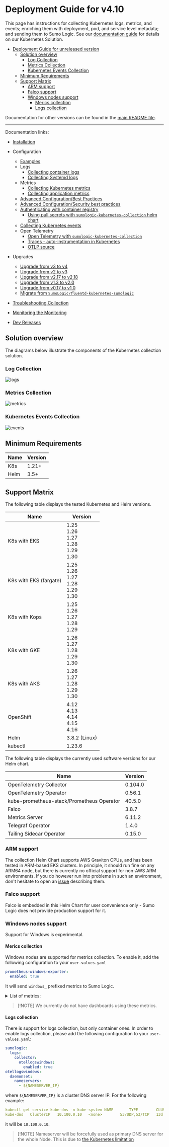 # Deployment Guide for v4.10

This page has instructions for collecting Kubernetes logs, metrics, and events; enriching them with deployment, pod, and service level
metadata; and sending them to Sumo Logic. See our [documentation guide](https://help.sumologic.com/docs/observability/kubernetes/) for
details on our Kubernetes Solution.

- [Deployment Guide for unreleased version](#deployment-guide-for-unreleased-version)
  - [Solution overview](#solution-overview)
    - [Log Collection](#log-collection)
    - [Metrics Collection](#metrics-collection)
    - [Kubernetes Events Collection](#kubernetes-events-collection)
  - [Minimum Requirements](#minimum-requirements)
  - [Support Matrix](#support-matrix)
    - [ARM support](#arm-support)
    - [Falco support](#falco-support)
    - [Windows nodes support](#windows-nodes-support)
      - [Merics collection](#merics-collection)
      - [Logs collection](#logs-collection)

Documentation for other versions can be found in the
[main README file](https://github.com/SumoLogic/sumologic-kubernetes-collection/blob/main/README.md#documentation).

---

Documentation links:

- [Installation](https://help.sumologic.com/docs/send-data/kubernetes/install-helm-chart/)

- Configuration

  - [Examples](/docs/configuration-examples.md)
  - Logs
    - [Collecting container logs](https://help.sumologic.com/docs/send-data/kubernetes/collecting-logs/)
    - [Collecting Systemd logs](https://help.sumologic.com/docs/send-data/kubernetes/collecting-logs/)
  - Metrics
    - [Collecting Kubernetes metrics](https://help.sumologic.com/docs/send-data/kubernetes/collecting-metrics/#kubernetes-metrics)
    - [Collecting application metrics](https://help.sumologic.com/docs/send-data/kubernetes/collecting-metrics#filtering-metrics)
  - [Advanced Configuration/Best Practices](https://help.sumologic.com/docs/send-data/kubernetes/best-practices/)
  - [Advanced Configuration/Security best practices](https://help.sumologic.com/docs/send-data/kubernetes/security-best-practices/)
  - [Authenticating with container registry](/docs/working-with-container-registries.md#authenticating-with-container-registry)
    - [Using pull secrets with `sumologic-kubernetes-collection` helm chart](/docs/working-with-container-registries.md#authenticating-with-container-registry)
  - [Collecting Kubernetes events](https://help.sumologic.com/docs/send-data/kubernetes/collecting-events/)
  - Open Telemetry
    - [Open Telemetry with `sumologic-kubernetes-collection`](/docs/opentelemetry-collector/README.md)
    - [Traces - auto-instrumentation in Kubernetes](https://help.sumologic.com/docs/apm/traces/get-started-transaction-tracing/opentelemetry-instrumentation/kubernetes)
    - [OTLP source](/docs/otlp-source.md)

- Upgrades

  - [Upgrade from v3 to v4][migration-doc-v4]
  - [Upgrade from v2 to v3][migration-doc-v3]
  - [Upgrade from v2.17 to v2.18][migration-doc-v2.18]
  - [Upgrade from v1.3 to v2.0][migration-doc-v2]
  - [Upgrade from v0.17 to v1.0][migration-doc-v1]
  - [Migrate from `SumoLogic/fluentd-kubernetes-sumologic`][migration-steps]

- [Troubleshooting Collection](https://help.sumologic.com/docs/send-data/kubernetes/troubleshoot-collection/)
- [Monitoring the Monitoring](/docs/monitoring-lag.md)
- [Dev Releases](/docs/dev.md)

[migration-doc-v4]: https://help.sumologic.com/docs/send-data/kubernetes/v4/important-changes/
[migration-doc-v3]: https://help.sumologic.com/docs/send-data/kubernetes/v3/important-changes/
[migration-doc-v2.18]: https://github.com/SumoLogic/sumologic-kubernetes-collection/blob/release-v2/deploy/docs/v2-18-migration.md
[migration-doc-v2]: https://github.com/SumoLogic/sumologic-kubernetes-collection/blob/release-v2/deploy/docs/v2_migration_doc.md
[migration-doc-v1]: https://github.com/SumoLogic/sumologic-kubernetes-collection/blob/release-v2/deploy/docs/v1_migration_doc.md
[migration-steps]: https://github.com/SumoLogic/sumologic-kubernetes-collection/blob/release-v2/deploy/docs/Migration_Steps.md

## Solution overview

The diagrams below illustrate the components of the Kubernetes collection solution.

### Log Collection

![logs](/images/logs.png)

### Metrics Collection

![metrics](/images/metrics.png)

### Kubernetes Events Collection

![events](/images/events.png)

## Minimum Requirements

| Name | Version |
| ---- | ------- |
| K8s  | 1.21+   |
| Helm | 3.5+    |

## Support Matrix

The following table displays the tested Kubernetes and Helm versions.

| Name                   | Version                                           |
| ---------------------- | ------------------------------------------------- |
| K8s with EKS           | 1.25<br/>1.26<br/>1.27<br/>1.28<br/>1.29<br/>1.30 |
| K8s with EKS (fargate) | 1.25<br/>1.26<br/>1.27<br/>1.28<br/>1.29<br/>1.30 |
| K8s with Kops          | 1.25<br/>1.26<br/>1.27<br/>1.28<br/>1.29          |
| K8s with GKE           | 1.26<br/>1.27<br/>1.28<br/>1.29<br/>1.30          |
| K8s with AKS           | 1.26<br/>1.27<br/>1.28<br/>1.29<br/>1.30          |
| OpenShift              | 4.12<br/>4.13<br/>4.14<br/>4.15<br/>4.16          |
| Helm                   | 3.8.2 (Linux)                                     |
| kubectl                | 1.23.6                                            |

The following table displays the currently used software versions for our Helm chart.

| Name                                      | Version |
| ----------------------------------------- | ------- |
| OpenTelemetry Collector                   | 0.104.0 |
| OpenTelemetry Operator                    | 0.56.1  |
| kube-prometheus-stack/Prometheus Operator | 40.5.0  |
| Falco                                     | 3.8.7   |
| Metrics Server                            | 6.11.2  |
| Telegraf Operator                         | 1.4.0   |
| Tailing Sidecar Operator                  | 0.15.0  |

### ARM support

The collection Helm Chart supports AWS Graviton CPUs, and has been tested in ARM-based EKS clusters. In principle, it should run fine on any
ARM64 node, but there is currently no official support for non-AWS ARM environments. If you do however run into problems in such an
environment, don't hesitate to open an [issue][issues] describing them.

[issues]: https://github.com/SumoLogic/sumologic-kubernetes-collection/issues

### Falco support

Falco is embedded in this Helm Chart for user convenience only - Sumo Logic does not provide production support for it.

### Windows nodes support

Support for Windows is experimental.

#### Merics collection

Windows nodes are supported for metrics collection. To enable it, add the following configuration to your `user-values.yaml`

```yaml
prometheus-windows-exporter:
  enabled: true
```

It will send `windows_` prefixed metrics to Sumo Logic.

<details><summary>List of metrics:</summary>

```text
go_gc_duration_seconds summary
go_goroutines gauge
go_info gauge
go_memstats_alloc_bytes gauge
go_memstats_alloc_bytes_total counter
go_memstats_buck_hash_sys_bytes gauge
go_memstats_frees_total counter
go_memstats_gc_sys_bytes gauge
go_memstats_heap_alloc_bytes gauge
go_memstats_heap_idle_bytes gauge
go_memstats_heap_inuse_bytes gauge
go_memstats_heap_objects gauge
go_memstats_heap_released_bytes gauge
go_memstats_heap_sys_bytes gauge
go_memstats_last_gc_time_seconds gauge
go_memstats_lookups_total counter
go_memstats_mallocs_total counter
go_memstats_mcache_inuse_bytes gauge
go_memstats_mcache_sys_bytes gauge
go_memstats_mspan_inuse_bytes gauge
go_memstats_mspan_sys_bytes gauge
go_memstats_next_gc_bytes gauge
go_memstats_other_sys_bytes gauge
go_memstats_stack_inuse_bytes gauge
go_memstats_stack_sys_bytes gauge
go_memstats_sys_bytes gauge
go_threads gauge
process_cpu_seconds_total counter
process_max_fds gauge
process_open_fds gauge
process_resident_memory_bytes gauge
process_start_time_seconds gauge
process_virtual_memory_bytes gauge
windows_container_available counter
windows_container_count gauge
windows_container_cpu_usage_seconds_kernelmode counter
windows_container_cpu_usage_seconds_total counter
windows_container_cpu_usage_seconds_usermode counter
windows_container_memory_usage_commit_bytes gauge
windows_container_memory_usage_commit_peak_bytes gauge
windows_container_memory_usage_private_working_set_bytes gauge
windows_container_network_receive_bytes_total counter
windows_container_network_receive_packets_dropped_total counter
windows_container_network_receive_packets_total counter
windows_container_network_transmit_bytes_total counter
windows_container_network_transmit_packets_dropped_total counter
windows_container_network_transmit_packets_total counter
windows_container_storage_read_count_normalized_total counter
windows_container_storage_read_size_bytes_total counter
windows_container_storage_write_count_normalized_total counter
windows_container_storage_write_size_bytes_total counter
windows_cpu_clock_interrupts_total counter
windows_cpu_core_frequency_mhz gauge
windows_cpu_cstate_seconds_total counter
windows_cpu_dpcs_total counter
windows_cpu_idle_break_events_total counter
windows_cpu_interrupts_total counter
windows_cpu_parking_status gauge
windows_cpu_processor_mperf_total counter
windows_cpu_processor_performance_total counter
windows_cpu_processor_privileged_utility_total counter
windows_cpu_processor_rtc_total counter
windows_cpu_processor_utility_total counter
windows_cpu_time_total counter
windows_cs_hostname gauge
windows_cs_logical_processors gauge
windows_cs_physical_memory_bytes gauge
windows_exporter_build_info gauge
windows_exporter_collector_duration_seconds gauge
windows_exporter_collector_success gauge
windows_exporter_collector_timeout gauge
windows_exporter_perflib_snapshot_duration_seconds gauge
windows_logical_disk_avg_read_requests_queued gauge
windows_logical_disk_avg_write_requests_queued gauge
windows_logical_disk_free_bytes gauge
windows_logical_disk_idle_seconds_total counter
windows_logical_disk_read_bytes_total counter
windows_logical_disk_read_latency_seconds_total counter
windows_logical_disk_read_seconds_total counter
windows_logical_disk_read_write_latency_seconds_total counter
windows_logical_disk_reads_total counter
windows_logical_disk_requests_queued gauge
windows_logical_disk_size_bytes gauge
windows_logical_disk_split_ios_total counter
windows_logical_disk_write_bytes_total counter
windows_logical_disk_write_latency_seconds_total counter
windows_logical_disk_write_seconds_total counter
windows_logical_disk_writes_total counter
windows_memory_available_bytes gauge
windows_memory_cache_bytes gauge
windows_memory_cache_bytes_peak gauge
windows_memory_cache_faults_total counter
windows_memory_commit_limit gauge
windows_memory_committed_bytes gauge
windows_memory_demand_zero_faults_total counter
windows_memory_free_and_zero_page_list_bytes gauge
windows_memory_free_system_page_table_entries gauge
windows_memory_modified_page_list_bytes gauge
windows_memory_page_faults_total counter
windows_memory_pool_nonpaged_allocs_total gauge
windows_memory_pool_nonpaged_bytes gauge
windows_memory_pool_paged_allocs_total counter
windows_memory_pool_paged_bytes gauge
windows_memory_pool_paged_resident_bytes gauge
windows_memory_standby_cache_core_bytes gauge
windows_memory_standby_cache_normal_priority_bytes gauge
windows_memory_standby_cache_reserve_bytes gauge
windows_memory_swap_page_operations_total counter
windows_memory_swap_page_reads_total counter
windows_memory_swap_page_writes_total counter
windows_memory_swap_pages_read_total counter
windows_memory_swap_pages_written_total counter
windows_memory_system_cache_resident_bytes gauge
windows_memory_system_code_resident_bytes gauge
windows_memory_system_code_total_bytes gauge
windows_memory_system_driver_resident_bytes gauge
windows_memory_system_driver_total_bytes gauge
windows_memory_transition_faults_total counter
windows_memory_transition_pages_repurposed_total counter
windows_memory_write_copies_total counter
windows_net_bytes_received_total counter
windows_net_bytes_sent_total counter
windows_net_bytes_total counter
windows_net_current_bandwidth_bytes gauge
windows_net_output_queue_length_packets gauge
windows_net_packets_outbound_discarded_total counter
windows_net_packets_outbound_errors_total counter
windows_net_packets_received_discarded_total counter
windows_net_packets_received_errors_total counter
windows_net_packets_received_total counter
windows_net_packets_received_unknown_total counter
windows_net_packets_sent_total counter
windows_net_packets_total counter
windows_os_info gauge
windows_os_paging_free_bytes gauge
windows_os_paging_limit_bytes gauge
windows_os_physical_memory_free_bytes gauge
windows_os_process_memory_limit_bytes gauge
windows_os_processes gauge
windows_os_processes_limit gauge
windows_os_time gauge
windows_os_timezone gauge
windows_os_users gauge
windows_os_virtual_memory_bytes gauge
windows_os_virtual_memory_free_bytes gauge
windows_os_visible_memory_bytes gauge
windows_physical_disk_idle_seconds_total counter
windows_physical_disk_read_bytes_total counter
windows_physical_disk_read_latency_seconds_total counter
windows_physical_disk_read_seconds_total counter
windows_physical_disk_read_write_latency_seconds_total counter
windows_physical_disk_reads_total counter
windows_physical_disk_requests_queued gauge
windows_physical_disk_split_ios_total counter
windows_physical_disk_write_bytes_total counter
windows_physical_disk_write_latency_seconds_total counter
windows_physical_disk_write_seconds_total counter
windows_physical_disk_writes_total counter
windows_service_info gauge
windows_service_start_mode gauge
windows_service_state gauge
windows_service_status gauge
windows_system_context_switches_total counter
windows_system_exception_dispatches_total counter
windows_system_processor_queue_length gauge
windows_system_system_calls_total counter
windows_system_system_up_time gauge
windows_system_threads gauge
windows_textfile_scrape_error gauge
```

</details>

> [!NOTE] We currently do not have dashboards using these metrics.

#### Logs collection

There is support for logs collection, but only container ones. In order to enable logs collection, please add the following configuration to
your `user-values.yaml`:

```yaml
sumologic:
  logs:
    collector:
      otellogswindows:
        enabled: true
otellogswindows:
  daemonset:
    nameservers:
      - ${NAMESERVER_IP}
```

where `${NAMESERVER_IP}` is a cluster DNS server IP. For the following example:

```yaml
kubectl get service kube-dns -n kube-system NAME       TYPE        CLUSTER-IP    EXTERNAL-IP   PORT(S)         AGE
kube-dns   ClusterIP   10.100.0.10   <none>        53/UDP,53/TCP   13d
```

it will be `10.100.0.10`.

> [!NOTE] Nameserver will be forcefully used as primary DNS server for the whole Node. This is due to
> [the Kubernetes limitation](https://kubernetes.io/docs/concepts/services-networking/dns-pod-service/#dns-windows)
